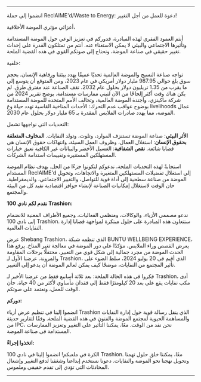 ---

انضموا إلى حملة ReclAIME'd/Waste to Energy: دعوة للعمل من أجل التغيير!

أعزائي مؤثري الموضة الأخلاقية،

أنتم العمود الفقري لهذه المبادرة، فدوركم في تعزيز الوعي حول الموضة المستدامة وتأثيرها الاجتماعي والبيئي لا يمكن الاستغناء عنه. أنتم من تمتلكون القدرة على إحداث تغيير حقيقي في صناعة الموضة، ونحتاج إلى صوتكم القوي في هذه القضية الملحة.

خلفية:

تواجه صناعة النسيج والموضة العالمية تحديًا عميقًا يهدد بيئتنا ورفاهية الإنسان. بحجم سوق بلغ حوالي 987.95 مليار دولار أمريكي في عام 2023، ومن المتوقع أن يتوسع إلى ما يقرب من 1.35 تريليون دولار بحلول عام 2032، تقف الصناعة عند مفترق طرق. لم يكن هناك وقت أكثر إلحاحًا من الآن لتبني ممارسات مستدامة. يوضح تقرير 2024 من شركة ماكينزي، وأجندة الموضة العالمية، وتحالف الأمم المتحدة للموضة المستدامة بوضوح عواقب عدم التحرك: الأحداث المناخية القاسية تهدد حياة وع livelihoods عمال الموضة، مما يهدد صادرات الملابس المقدرة بـ 65 مليار دولار بحلول عام 2030.

التحديات التي نواجهها تشمل:

**الأثر البيئي**: صناعة الموضة تستنزف الموارد، وتلوث، وتولد النفايات.
**المخاوف المتعلقة بحقوق الإنسان**: استغلال العمال، وظروف العمل السيئة، وانتهاكات حقوق الإنسان هي قضايا شائعة.
**نقص الشفافية**: الغسيل الأخضر والبيانات غير الكافية تعيق خيارات المستهلكين المستنيرة وتقييمات استدامة الشركات.

استجابةً لهذه التحديات الملحة، ندعوكم لتكونوا جزءًا من الحل. يهدف نظام الموضة المستدام ReclAIME'd إلى استغلال تفضيلات المستهلكين المتغيرة والاتجاهات، وتحويل الموضة من صناعة سطحية إلى أداة قوية للتواصل، والتغيير الاجتماعي، والديمقراطية. حان الوقت لاستغلال إمكانيات الصناعة لإنشاء حوافز اقتصادية تفيد كل من البيئة والمجتمع.

**نقدم لكم نادي 100 Trashion:**

ندعو مصممي الأزياء، والوكالات، ومنظمي الفعاليات، وجميع الأطراف المعنية للانضمام إلى نادي 100 Trashion. ستتعاون هذه المبادرة على حلول مبتكرة لمواجهة قضايا إدارة النفايات العالمية.

عرض Shebang Trashion، الذي تنظمه شبكة BUNTU WELLBEING EXPERIENCE، يعرض القصص وراء الملابس، مؤكدًا على دور الموضة في معالجة تغير المناخ. يرفع هذا الحدث الموضة من مجرد جمالية إلى شكل قوي من التعبير، محتفلًا برحلات المقاومة والمرونة. عرضنا الأول لـ Trashion، الذي أقيم في 20 يوليو 2024، سلط الضوء على تأثير المجتمع من النفايات، موضحًا كيف يمكن لعالم الموضة أن يدعو إلى التغيير.

فكروا في هذه الحالة الملحة: بعد ثلاثة أسابيع فقط من عرضنا الأخير لـ Trashion، أدى مكب نفايات يقع على بعد 20 كيلومترًا فقط إلى فقدان مأساوي لأكثر من 40 حياة. حان الوقت للعمل، ونعتمد على صوتكم.

**دوركم:**

انضموا إلينا في تنظيم عرض أزياء Trashion الذي ينقل رسالة قوية حول إدارة النفايات والمساهمة الحيوية لمجتمع الموضة والفنون في هذه القضية الملحة. وفقًا لتقارير حديثة من IPC، نحن نفد من الوقت. معًا، يمكننا التأثير على التغيير وتعزيز الممارسات المستدامة في صناعة الموضة.

**اتخذوا إجراءً:**

الكرة في ملعبكم! انضموا إلينا في نادي 100 Trashion. معًا، يمكننا خلق حلول تهمنا وتحويل نهجنا نحو الموضة والنفايات. دعونا نستخدم إبداعنا وشغفنا لدفع التغيير وإشعال المحادثات التي تؤدي إلى تقدم حقيقي وملموس.

---